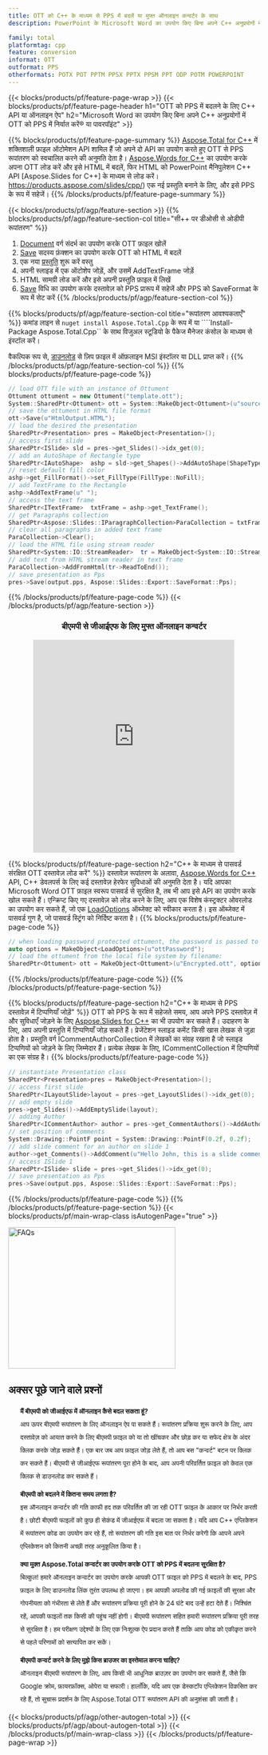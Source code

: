 ```yaml
---
title: OTT को C++ के माध्यम से PPS में बदलें या मुफ्त ऑनलाइन कन्वर्टर के साथ
description: PowerPoint के Microsoft Word का उपयोग किए बिना अपने C++ अनुप्रयोगों में OTT को PPS में निर्यात करें या ऑनलाइन। कोड को एकीकृत करने से पहले मुफ्त बीएमपी से जीआईएफ ऑनलाइन परिवर्तक का त्वरित परीक्षण करें।

family: total
platformtag: cpp
feature: conversion
informat: OTT
outformat: PPS
otherformats: POTX POT PPTM PPSX PPTX PPSM PPT ODP POTM POWERPOINT
---
```

{{< blocks/products/pf/feature-page-wrap >}}
{{< blocks/products/pf/feature-page-header h1="OTT को PPS में बदलने के लिए C++ API या ऑनलाइन ऐप" h2="Microsoft Word का उपयोग किए बिना अपने C++ अनुप्रयोगों में OTT को PPS में निर्यात करें&reg; या पावरपॉइंट" >}}

{{% blocks/products/pf/feature-page-summary %}}
[Aspose.Total for C++](https://products.aspose.com/total/cpp/) में शक्तिशाली फ़ाइल ऑटोमेशन API शामिल हैं जो अपने दो API का उपयोग करते हुए OTT से PPS रूपांतरण को स्वचालित करने की अनुमति देता है। [Aspose.Words for C++](https://products.aspose.com/words/cpp/) का उपयोग करके अपना OTT लोड करें और इसे HTML में बदलें, फिर HTML को PowerPoint मैनिपुलेशन C++ API [Aspose.Slides for C++] के माध्यम से लोड करें। https://products.aspose.com/slides/cpp/) एक नई प्रस्तुति बनाने के लिए, और इसे PPS के रूप में सहेजें। 
{{% /blocks/products/pf/feature-page-summary  %}}

{{< blocks/products/pf/agp/feature-section >}}
{{% blocks/products/pf/agp/feature-section-col title="सी++ पर डीओसी से ओडीपी रूपांतरण" %}}
1. [Document](https://reference.aspose.com/words/cpp/class/aspose.words.ottument) वर्ग संदर्भ का उपयोग करके OTT फ़ाइल खोलें
2. [Save](https://reference.aspose.com/words/cpp/class/aspose.words.ottument#save_stdbasicostream_saveoptions) सदस्य फ़ंक्शन का उपयोग करके OTT को HTML में बदलें
3. एक नया [प्रस्तुति](https://reference.aspose.com/slides/cpp/class/aspose.slides.presentation)  शुरू करें वस्तु
4. अपनी स्लाइड में एक ऑटोशेप जोड़ें, और उसमें AddTextFrame जोड़ें
5. HTML सामग्री लोड करें और इसे अपनी प्रस्तुति फ़ाइल में लिखें
6. [Save](https://reference.aspose.com/slides/cpp/class/aspose.slides.presentation#afcd59ec697bf05c10f78c3869de2ec9e) विधि का उपयोग करके दस्तावेज़ को PPS प्रारूप में सहेजें और PPS को SaveFormat के रूप में सेट करें
{{% /blocks/products/pf/agp/feature-section-col %}}

{{% blocks/products/pf/agp/feature-section-col title="रूपांतरण आवश्यकताएँ" %}}
कमांड लाइन से ```nuget install Aspose.Total.Cpp``` के रूप में या ````Install-Package Aspose.Total.Cpp`` के साथ विजुअल स्टूडियो के पैकेज मैनेजर कंसोल के माध्यम से इंस्टॉल करें।

वैकल्पिक रूप से, [डाउनलोड](https://releases.aspose.com/total/cpp) से ज़िप फ़ाइल में ऑफ़लाइन MSI इंस्टॉलर या DLL प्राप्त करें।
{{% /blocks/products/pf/agp/feature-section-col %}}
{{% blocks/products/pf/feature-page-code %}}

```cpp
// load OTT file with an instance of Ottument
Ottument ottument = new Ottument("template.ott");
System::SharedPtr<Ottument> ott = System::MakeObject<Ottument>(u"sourceFile.ott");
// save the ottument in HTML file format
ott->Save(u"HtmlOutput.HTML");
// load the desired the presentation
SharedPtr<Presentation> pres = MakeObject<Presentation>();
// access first slide
SharedPtr<ISlide> sld = pres->get_Slides()->idx_get(0);
// add an AutoShape of Rectangle type
SharedPtr<IAutoShape>  ashp = sld->get_Shapes()->AddAutoShape(ShapeType::Rectangle, 10, 10, 700, 500);
// reset default fill color
ashp->get_FillFormat()->set_FillType(FillType::NoFill);
// add TextFrame to the Rectangle
ashp->AddTextFrame(u" ");
// access the text frame
SharedPtr<ITextFrame>  txtFrame = ashp->get_TextFrame();
// get Paragraphs collection
SharedPtr<Aspose::Slides::IParagraphCollection>ParaCollection = txtFrame->get_Paragraphs();
// clear all paragraphs in added text frame
ParaCollection->Clear();
// load the HTML file using stream reader
SharedPtr<System::IO::StreamReader>  tr = MakeObject<System::IO::StreamReader>(HtmlOutput.HTML);
// add text from HTML stream reader in text frame
ParaCollection->AddFromHtml(tr->ReadToEnd());
// save presentation as Pps
pres->Save(output.pps, Aspose::Slides::Export::SaveFormat::Pps);                  
```


{{% /blocks/products/pf/feature-page-code %}}
{{< /blocks/products/pf/agp/feature-section >}}

<div class="container-fluid agp-content bg-white aboutfile box-1 vh100 section nopbtm">
<div class=container>
<div class=row>
<div class="demobox tc col-md-12 padding-0" align="center">

<h3>बीएमपी से जीआईएफ के लिए मुफ्त ऑनलाइन कन्वर्टर</h3>

<iframe style="border: none; height: 426px;" scrolling="no" src="https://total-conversion-app-65z5r2lp.qa.k8s.dynabic.com/?to=pps&from=ott" id="child-iframe" width="80%"></iframe>

</div></div>
</div></div>

{{% blocks/products/pf/feature-page-section  h2="C++ के माध्यम से पासवर्ड संरक्षित OTT दस्तावेज़ लोड करें" %}}
दस्तावेज़ रूपांतरण के अलावा, [Aspose.Words for C++](https://products.aspose.com/words/cpp/) API, C++ डेवलपर्स के लिए कई दस्तावेज़ हेरफेर सुविधाओं की अनुमति देता है। यदि आपका Microsoft Word OTT फ़ाइल स्वरूप पासवर्ड से सुरक्षित है, तब भी आप इसे API का उपयोग करके खोल सकते हैं। एन्क्रिप्ट किए गए दस्तावेज़ को लोड करने के लिए, आप एक विशेष कंस्ट्रक्टर ओवरलोड का उपयोग कर सकते हैं, जो एक [LoadOptions](https://reference.aspose.com/words/cpp/class/aspose.words.loading.load_options) ऑब्जेक्ट को स्वीकार करता है। इस ऑब्जेक्ट में पासवर्ड गुण है, जो पासवर्ड स्ट्रिंग को निर्दिष्ट करता है।
{{% blocks/products/pf/feature-page-code %}}

```cpp
// when loading password protected ottument, the password is passed to the ottument's constructor using a LoadOptions object.
auto options = MakeObject<LoadOptions>(u"ottPassword");
// load the ottument from the local file system by filename:
SharedPtr<Ottument> ott = MakeObject<Ottument>(u"Encrypted.ott", options);
```

{{% /blocks/products/pf/feature-page-code  %}}
{{% /blocks/products/pf/feature-page-section %}}

{{% blocks/products/pf/feature-page-section  h2="C++ के माध्यम से PPS दस्तावेज़ में टिप्पणियाँ जोड़ें" %}}
OTT को PPS के रूप में सहेजते समय, आप अपने PPS दस्तावेज़ में और सुविधाएँ जोड़ने के लिए [Aspose.Slides for C++](https://products.aspose.com/slides/cpp/) का भी उपयोग कर सकते हैं। उदाहरण के लिए, आप अपनी प्रस्तुति में टिप्पणियाँ जोड़ सकते हैं। प्रेजेंटेशन स्लाइड कमेंट किसी खास लेखक से जुड़ा होता है। प्रस्तुति वर्ग ICommentAuthorCollection में लेखकों का संग्रह रखता है जो स्लाइड टिप्पणियों को जोड़ने के लिए जिम्मेदार हैं। प्रत्येक लेखक के लिए, ICommentCollection में टिप्पणियों का एक संग्रह है।
{{% blocks/products/pf/feature-page-code %}}

```cpp
// instantiate Presentation class
SharedPtr<Presentation>pres = MakeObject<Presentation>();
// access first slide
SharedPtr<ILayoutSlide>layout = pres->get_LayoutSlides()->idx_get(0);
// add empty slide
pres->get_Slides()->AddEmptySlide(layout);
// adding Author
SharedPtr<ICommentAuthor> author = pres->get_CommentAuthors()->AddAuthor(u"John Doe", u"MF");
// set position of comments
System::Drawing::PointF point = System::Drawing::PointF(0.2f, 0.2f);
// add slide comment for an author on slide 1
author->get_Comments()->AddComment(u"Hello John, this is a slide comment", pres->get_Slides()->idx_get(1), point, DateTime::get_Now());
// access ISlide 1
SharedPtr<ISlide> slide = pres->get_Slides()->idx_get(0);
// save presentation as Pps
pres->Save(output.pps, Aspose::Slides::Export::SaveFormat::Pps);  
```

{{% /blocks/products/pf/feature-page-code  %}}
{{% /blocks/products/pf/feature-page-section %}}
{{< blocks/products/pf/main-wrap-class isAutogenPage="true" >}}
<style>.howtolist li{margin-right: 0!important;line-height: 26px;position: relative;margin-bottom: 10px;font-size: 13px;list-style-type: none;}</style>
<div class="col-md-12 tl bg-gray-dark howtolist section">
  <a class="anchor" name="faqpage"></a>
  <div class="container tl dflex" itemscope="" itemtype="https://schema.org/FAQPage">
      <div class="col-md-4 howtosectiongfx">
          <img class="social-panel-hide-on-mobile" src="https://www.groupdocs.cloud/templates/brand/images/groupdocs/conversion/groupdocs_conversion-brand.png" alt="FAQs" width="335" height="283">
      </div>
      <div class="howtosection col-md-8">
          <div>
              <h2>अक्सर पूछे जाने वाले प्रश्नों</h2>
              <ul>
                  <li itemscope="" itemprop="mainEntity" itemtype="https://schema.org/Question">
                      <div>
                          <span itemprop="name"><b>मैं बीएमपी को जीआईएफ में ऑनलाइन कैसे बदल सकता हूं?</b></span>
                      </div>
                      <div itemscope="" itemprop="acceptedAnswer" itemtype="https://schema.org/Answer">
                          <span itemprop="text">आप ऊपर बीएमपी रूपांतरण के लिए ऑनलाइन ऐप पा सकते हैं। रूपांतरण प्रक्रिया शुरू करने के लिए, आप दस्तावेज़ को आयात करने के लिए बीएमपी फ़ाइल को या तो खींचकर और छोड़ कर या सफेद क्षेत्र के अंदर क्लिक करके जोड़ सकते हैं। एक बार जब आप फ़ाइल जोड़ लेते हैं, तो आप बस "कन्वर्ट" बटन पर क्लिक कर सकते हैं। बीएमपी से जीआईएफ रूपांतरण पूरा होने के बाद, आप अपनी परिवर्तित फ़ाइल को केवल एक क्लिक से डाउनलोड कर सकते हैं।</span>
                      </div>
                  </li>
                  <li itemscope="" itemprop="mainEntity" itemtype="https://schema.org/Question">
                      <div>
                          <span itemprop="name"><b>बीएमपी को बदलने में कितना समय लगता है?</b></span>
                      </div>
                      <div itemscope="" itemprop="acceptedAnswer" itemtype="https://schema.org/Answer">
                          <span itemprop="text">इस ऑनलाइन कन्वर्टर की गति काफी हद तक परिवर्तित की जा रही OTT फ़ाइल के आकार पर निर्भर करती है। छोटी बीएमपी फाइलों को कुछ ही सेकंड में जीआईएफ में बदला जा सकता है। यदि आप C++ एप्लिकेशन में रूपांतरण कोड का उपयोग कर रहे हैं, तो रूपांतरण की गति इस बात पर निर्भर करेगी कि आपने अपने एप्लिकेशन को कितनी अच्छी तरह अनुकूलित किया है।</span>
                      </div>
                  </li>
                  <li itemscope="" itemprop="mainEntity" itemtype="https://schema.org/Question">
                      <div>
                          <span itemprop="name"><b>क्या मुक्त Aspose.Total कन्वर्टर का उपयोग करके OTT को PPS में बदलना सुरक्षित है?</b></span>
                      </div>
                      <div itemscope="" itemprop="acceptedAnswer" itemtype="https://schema.org/Answer">
                          <span itemprop="text">बिल्कुल! हमारे ऑनलाइन कन्वर्टर का उपयोग करके आपकी OTT फ़ाइल को PPS में बदलने के बाद, PPS फ़ाइल के लिए डाउनलोड लिंक तुरंत उपलब्ध हो जाएगा। हम आपकी अपलोड की गई फ़ाइलों की सुरक्षा और गोपनीयता को गंभीरता से लेते हैं और रूपांतरण प्रक्रिया पूरी होने के 24 घंटे बाद उन्हें हटा देते हैं। निश्चिंत रहें, आपकी फाइलों तक किसी की पहुंच नहीं होगी। बीएमपी रूपांतरण सहित हमारी रूपांतरण प्रक्रिया पूरी तरह से सुरक्षित है। हम परीक्षण उद्देश्यों के लिए एक निःशुल्क ऐप प्रदान करते हैं ताकि आप कोड को एकीकृत करने से पहले परिणामों को सत्यापित कर सकें।</span>
                      </div>
                  </li>                 
                  <li itemscope="" itemprop="mainEntity" itemtype="https://schema.org/Question">
                      <div>
                          <span itemprop="name"><b>बीएमपी कन्वर्ट करने के लिए मुझे किस ब्राउजर का इस्तेमाल करना चाहिए?</b></span>
                      </div>
                      <div itemscope="" itemprop="acceptedAnswer" itemtype="https://schema.org/Answer">
                          <span itemprop="text">ऑनलाइन बीएमपी रूपांतरण के लिए, आप किसी भी आधुनिक ब्राउज़र का उपयोग कर सकते हैं, जैसे कि Google क्रोम, फ़ायरफ़ॉक्स, ओपेरा या सफारी। हालाँकि, यदि आप एक डेस्कटॉप एप्लिकेशन विकसित कर रहे हैं, तो सुचारू प्रदर्शन के लिए Aspose.Total OTT रूपांतरण API की अनुशंसा की जाती है।</span>
                      </div>
                  </li>
              </ul>
          </div>
      </div>
  </div>
{{< blocks/products/pf/agp/other-autogen-total >}}
{{< blocks/products/pf/agp/about-autogen-total >}}
{{< /blocks/products/pf/main-wrap-class >}}
{{< /blocks/products/pf/feature-page-wrap >}}